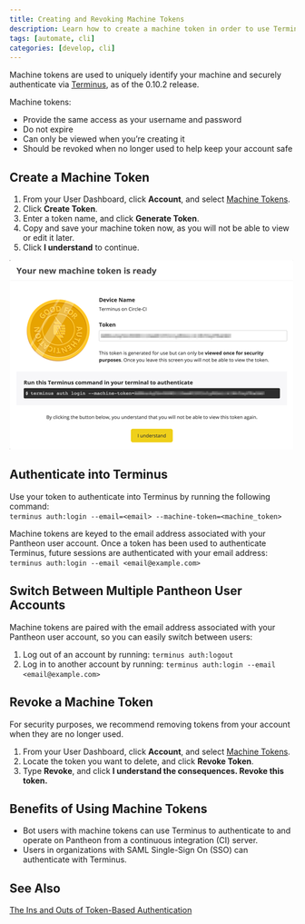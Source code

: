```yaml
---
title: Creating and Revoking Machine Tokens
description: Learn how to create a machine token in order to use Terminus on your Drupal or WordPress site.
tags: [automate, cli]
categories: [develop, cli]
---
```


Machine tokens are used to uniquely identify your machine and securely authenticate via [Terminus](https://github.com/pantheon-systems/cli#installation), as of the 0.10.2 release.

Machine tokens:  

* Provide the same access as your username and password  
* Do not expire   
* Can only be viewed when you’re creating it  
* Should be revoked when no longer used to help keep your account safe  

## Create a Machine Token

1. From your User Dashboard, click **Account**, and select [Machine Tokens](https://dashboard.pantheon.io/users/#account/tokens/).
2. Click **Create Token**.
3. Enter a token name, and click **Generate Token**.
4. Copy and save your machine token now, as you will not be able to view or edit it later.
5. Click **I understand** to continue.

![Machine token ready modal](/source/docs/assets/images/dashboard/machine-token-ready.png)
## Authenticate into Terminus

Use your token to authenticate into Terminus by running the following command:  
`terminus auth:login --email=<email> --machine-token=<machine_token>`

Machine tokens are keyed to the email address associated with your Pantheon user account. Once a token has been used to authenticate Terminus, future sessions are authenticated with your email address:
`terminus auth:login --email <email@example.com>`

## Switch Between Multiple Pantheon User Accounts

Machine tokens are paired with the email address associated with your Pantheon user account, so you can easily switch between users:

1. Log out of an account by running: `terminus auth:logout`  
2. Log in to another account by running: `terminus auth:login --email <email@example.com>`

## Revoke a Machine Token

For security purposes, we recommend removing tokens from your account when they are no longer used.   

1. From your User Dashboard, click **Account**, and select [Machine Tokens](https://dashboard.pantheon.io/users/#account/tokens/).
2. Locate the token you want to delete, and click **Revoke Token**.
3. Type **Revoke**, and click **I understand the consequences. Revoke this token.**

## Benefits of Using Machine Tokens

- Bot users with machine tokens can use Terminus to authenticate to and operate on Pantheon from a continuous integration (CI) server.
- Users in organizations with SAML Single-Sign On (SSO) can authenticate with Terminus.

## See Also
[The Ins and Outs of Token-Based Authentication](https://scotch.io/tutorials/the-ins-and-outs-of-token-based-authentication)
